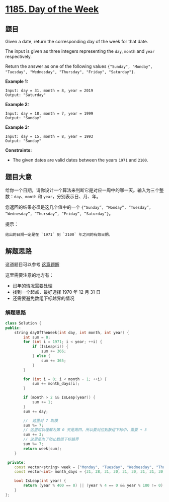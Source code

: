 # [1185. Day of the Week](https://leetcode.com/problems/day-of-the-week/)

## 题目

Given a date, return the corresponding day of the week for that date.

The input is given as three integers representing the `day`, `month` and `year` respectively.

Return the answer as one of the following values `{"Sunday", "Monday", "Tuesday", "Wednesday", "Thursday", "Friday", "Saturday"}`.

 

**Example 1:**

```
Input: day = 31, month = 8, year = 2019
Output: "Saturday"
```

**Example 2:**

```
Input: day = 18, month = 7, year = 1999
Output: "Sunday"
```

**Example 3:**

```
Input: day = 15, month = 8, year = 1993
Output: "Sunday"
```

 

**Constraints:**

- The given dates are valid dates between the years `1971` and `2100`.

## 题目大意

给你一个日期，请你设计一个算法来判断它是对应一周中的哪一天。输入为三个整数：`day`、`month` 和 `year`，分别表示日、月、年。

您返回的结果必须是这几个值中的一个 `{“Sunday”, “Monday”, “Tuesday”, “Wednesday”, “Thursday”, “Friday”, “Saturday”}`。

提示：

    给出的日期一定是在 `1971` 到 `2100` 年之间的有效日期。

## 解题思路

这道题目可以参考 [这篇题解](https://leetcode-cn.com/problems/day-of-the-week/solution/dai-ma-jie-de-xiao-bai-javac-jian-dan-ti-egz2/)

这里需要注意的地方有：

- 闰年的情况需要处理
- 找到一个起点，最好选择 1970 年 12 月 31 日
- 还需要避免数组下标越界的情况

### 解题思路


````c++
class Solution {
public:
    string dayOfTheWeek(int day, int month, int year) {
        int sum = 0;
        for (int i = 1971; i < year; ++i) {
            if (IsLeap(i)) {
                sum += 366;
            } else {
                sum += 365;
            }
        }

        for (int i = 0; i < month - 1; ++i) {
            sum += month_days[i];
        }

        if (month > 2 && IsLeap(year)) {
            sum += 1;
        }
        sum += day;

        //  这里对 7 取模
        sum %= 7;
        // 这里可以理解为第 0 天是周四，所以要对应到数组下标中，需要 + 3
        sum += 3;
        // 这里是为了防止数组下标越界
        sum %= 7;
        return week[sum];
    }

 private:
    const vector<string> week = {"Monday", "Tuesday", "Wednesday", "Thursday", "Friday", "Saturday", "Sunday"};
    const vector<int> month_days = {31, 28, 31, 30, 31, 30, 31, 31, 30, 31, 30};

    bool IsLeap(int year) {
        return (year % 400 == 0) || (year % 4 == 0 && year % 100 != 0);
    }
};
`````

